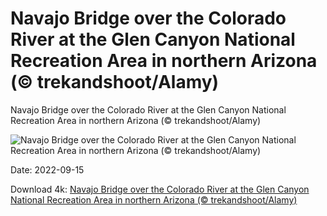 # Navajo Bridge over the Colorado River at the Glen Canyon National Recreation Area in northern Arizona (© trekandshoot/Alamy)

Navajo Bridge over the Colorado River at the Glen Canyon National Recreation Area in northern Arizona (© trekandshoot/Alamy)

![Navajo Bridge over the Colorado River at the Glen Canyon National Recreation Area in northern Arizona (© trekandshoot/Alamy)](https://bing.com/th?id=OHR.MarbleCanyon_EN-US7056773172_UHD.jpg&w=1024&h=576)

Date: 2022-09-15

Download 4k: [Navajo Bridge over the Colorado River at the Glen Canyon National Recreation Area in northern Arizona (© trekandshoot/Alamy)](https://bing.com/th?id=OHR.MarbleCanyon_EN-US7056773172_UHD.jpg)

